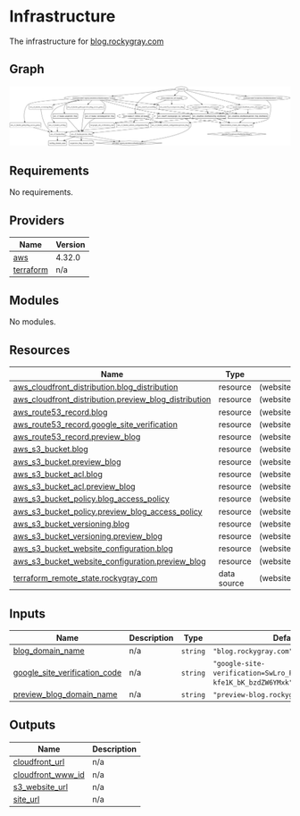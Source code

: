 # Infrastructure

The infrastructure for [blog.rockygray.com](https://blog.rockygray.com)

## Graph

![](./graph.svg)
## Requirements

No requirements.

## Providers

| Name | Version |
|------|---------|
| <a name="provider_aws"></a> [aws](#provider\_aws) | 4.32.0 |
| <a name="provider_terraform"></a> [terraform](#provider\_terraform) | n/a |

## Modules

No modules.

## Resources

| Name | Type | File |
|------|------|------|
| [aws_cloudfront_distribution.blog_distribution](https://registry.terraform.io/providers/hashicorp/aws/latest/docs/resources/cloudfront_distribution) | resource | (websites/blog.rockygray.com/infrastructure/cloudfront.tf#1) |
| [aws_cloudfront_distribution.preview_blog_distribution](https://registry.terraform.io/providers/hashicorp/aws/latest/docs/resources/cloudfront_distribution) | resource | (websites/blog.rockygray.com/infrastructure/cloudfront.tf#80) |
| [aws_route53_record.blog](https://registry.terraform.io/providers/hashicorp/aws/latest/docs/resources/route53_record) | resource | (websites/blog.rockygray.com/infrastructure/dns.tf#1) |
| [aws_route53_record.google_site_verification](https://registry.terraform.io/providers/hashicorp/aws/latest/docs/resources/route53_record) | resource | (websites/blog.rockygray.com/infrastructure/dns.tf#17) |
| [aws_route53_record.preview_blog](https://registry.terraform.io/providers/hashicorp/aws/latest/docs/resources/route53_record) | resource | (websites/blog.rockygray.com/infrastructure/dns.tf#25) |
| [aws_s3_bucket.blog](https://registry.terraform.io/providers/hashicorp/aws/latest/docs/resources/s3_bucket) | resource | (websites/blog.rockygray.com/infrastructure/s3.tf#1) |
| [aws_s3_bucket.preview_blog](https://registry.terraform.io/providers/hashicorp/aws/latest/docs/resources/s3_bucket) | resource | (websites/blog.rockygray.com/infrastructure/s3.tf#51) |
| [aws_s3_bucket_acl.blog](https://registry.terraform.io/providers/hashicorp/aws/latest/docs/resources/s3_bucket_acl) | resource | (websites/blog.rockygray.com/infrastructure/s3.tf#21) |
| [aws_s3_bucket_acl.preview_blog](https://registry.terraform.io/providers/hashicorp/aws/latest/docs/resources/s3_bucket_acl) | resource | (websites/blog.rockygray.com/infrastructure/s3.tf#71) |
| [aws_s3_bucket_policy.blog_access_policy](https://registry.terraform.io/providers/hashicorp/aws/latest/docs/resources/s3_bucket_policy) | resource | (websites/blog.rockygray.com/infrastructure/s3.tf#26) |
| [aws_s3_bucket_policy.preview_blog_access_policy](https://registry.terraform.io/providers/hashicorp/aws/latest/docs/resources/s3_bucket_policy) | resource | (websites/blog.rockygray.com/infrastructure/s3.tf#76) |
| [aws_s3_bucket_versioning.blog](https://registry.terraform.io/providers/hashicorp/aws/latest/docs/resources/s3_bucket_versioning) | resource | (websites/blog.rockygray.com/infrastructure/s3.tf#44) |
| [aws_s3_bucket_versioning.preview_blog](https://registry.terraform.io/providers/hashicorp/aws/latest/docs/resources/s3_bucket_versioning) | resource | (websites/blog.rockygray.com/infrastructure/s3.tf#94) |
| [aws_s3_bucket_website_configuration.blog](https://registry.terraform.io/providers/hashicorp/aws/latest/docs/resources/s3_bucket_website_configuration) | resource | (websites/blog.rockygray.com/infrastructure/s3.tf#11) |
| [aws_s3_bucket_website_configuration.preview_blog](https://registry.terraform.io/providers/hashicorp/aws/latest/docs/resources/s3_bucket_website_configuration) | resource | (websites/blog.rockygray.com/infrastructure/s3.tf#61) |
| [terraform_remote_state.rockygray_com](https://registry.terraform.io/providers/hashicorp/terraform/latest/docs/data-sources/remote_state) | data source | (websites/blog.rockygray.com/infrastructure/main.tf#15) |

## Inputs

| Name | Description | Type | Default | Required |
|------|-------------|------|---------|:--------:|
| <a name="input_blog_domain_name"></a> [blog\_domain\_name](#input\_blog\_domain\_name) | n/a | `string` | `"blog.rockygray.com"` | no |
| <a name="input_google_site_verification_code"></a> [google\_site\_verification\_code](#input\_google\_site\_verification\_code) | n/a | `string` | `"google-site-verification=SwLro_FeJDDXllCq5zlf9VG-kfe1K_bK_bzdZW6YMxk"` | no |
| <a name="input_preview_blog_domain_name"></a> [preview\_blog\_domain\_name](#input\_preview\_blog\_domain\_name) | n/a | `string` | `"preview-blog.rockygray.com"` | no |

## Outputs

| Name | Description |
|------|-------------|
| <a name="output_cloudfront_url"></a> [cloudfront\_url](#output\_cloudfront\_url) | n/a |
| <a name="output_cloudfront_www_id"></a> [cloudfront\_www\_id](#output\_cloudfront\_www\_id) | n/a |
| <a name="output_s3_website_url"></a> [s3\_website\_url](#output\_s3\_website\_url) | n/a |
| <a name="output_site_url"></a> [site\_url](#output\_site\_url) | n/a |
